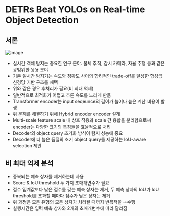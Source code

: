 # DETRs Beat YOLOs on Real-time Object Detection

## 서론

![image](https://github.com/user-attachments/assets/19a1dc09-1289-405d-b5df-f71abaefc892)

- 실시간 객체 탐지는 중요한 연구 분야. 물체 추적, 감시 카메라, 자율 주행 등과 같은 광범위한 응용 분야
- 기존 실시간 탐지기는 속도와 정확도 사이의 합리적인 trade-off를 달성한 합성곱 신경망 기반 구조를 채택
- 위와 같은 경우 후처리가 필요(비 최대 억제)
- 일반적으로 최적화가 어렵고 추론 속도를 느리게 만듦
- Transformer encoder는 input seqeunce의 길이가 늘어나 높은 계산 비용이 발생
- 위 문제를 해결하기 위해 Hybrid encoder encoder 설계
- Multi-scale feature scale 내 상호 작용과 scale 간 융합을 분리함으로써 encoder는 다양한 크기의 특징들을 효율적으로 처리
- Decoder의 object query 초기화 방식이 탐지 성능에 중요
- Decoder에 더 높은 품질의 초기 object query를 제공하는 IoU-aware selection 제안
                      
## 비 최대 억제 분석
- 중복되는 예측 상자를 제거하는데 사용
- Score & IoU threshold 두 가지 초매개변수가 필요
- 점수 임계값보다 낮은 점수를 갖는 예측 상자는 제거, 두 예측 상자의 IoU가 IoU threshold를 초과할 때마다 점수가 낮은 상자는 제거
- 위 과정은 모든 유형의 모든 상자가 처리될 때까지 반복적을 ㅗ수행
- 실행시간은 입력 예측 상자와 2개의 초매개변수에 따라 달라짐

                     
